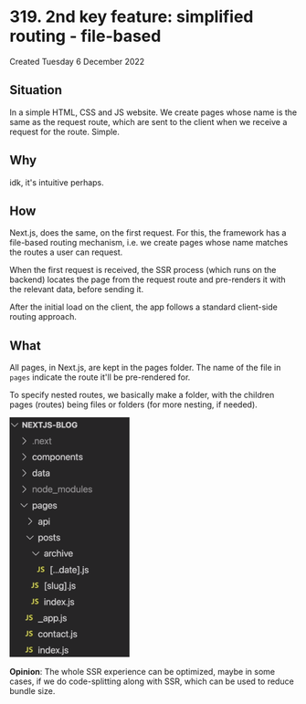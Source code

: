 # 319. 2nd key feature: simplified routing - file-based
Created Tuesday 6 December 2022

## Situation
In a simple HTML, CSS and JS website. We create pages whose name is the same as the request route, which are sent to the client when we receive a request for the route. Simple.


## Why
idk, it's intuitive perhaps.


## How
Next.js, does the same, on the first request. For this, the framework has a file-based routing mechanism, i.e. we create pages whose name matches the routes a user can request.

When the first request is received, the SSR process (which runs on the backend) locates the page from the request route and pre-renders it with the relevant data, before sending it.

After the initial load on the client, the app follows a standard client-side routing approach. 


## What
All pages, in Next.js, are kept in the pages folder. The name of the file in `pages` indicate the route it'll be pre-rendered for.

To specify nested routes, we basically make a folder, with the children pages (routes) being files or folders (for more nesting, if needed).

![](../../../../assets/Pasted%20image%2020221206014240.png)

**Opinion**: The whole SSR experience can be optimized, maybe in some cases, if we do code-splitting along with SSR, which can be used to reduce bundle size.